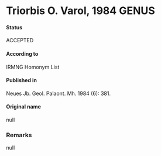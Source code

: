 Triorbis O. Varol, 1984 GENUS
=======

#### Status
ACCEPTED

#### According to
IRMNG Homonym List

#### Published in
Neues Jb. Geol. Palaont. Mh. 1984 (6): 381.

#### Original name
null

### Remarks
null